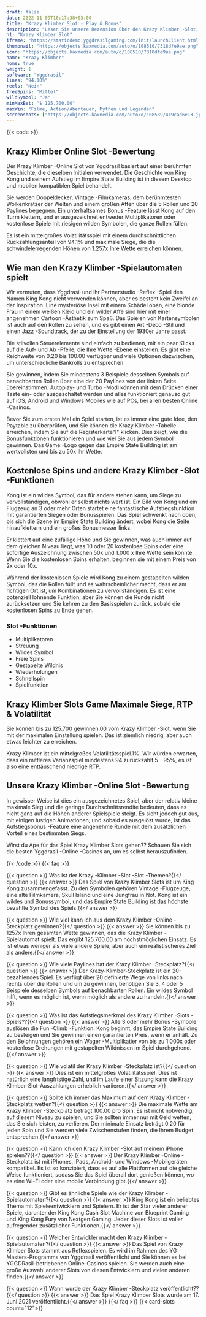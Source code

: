 ```yaml
---
draft: false
date: 2022-11-09T16:17:38+03:00
title: "Krazy Klimber Slot - Play & Bonus"
description: "Lesen Sie unsere Rezension über den Krazy Klimber -Slot, in dem ein riesiger Affe in New York auftritt. Wir behandeln das Gameplay und sehen, wo wir mit den besten Casino -Boni spielen sollen."
h1: "Krazy Klimber Slot"
iframe: "https://staticdemo.yggdrasilgaming.com/init/launchClient.html?gameid=1041&lang=en&currency=EUR&org=Demo&key=&fullscreen=yes"
thumbnail: "https://objects.kaxmedia.com/auto/o/108510/7318dfe9ae.png"
icon: "https://objects.kaxmedia.com/auto/o/108510/7318dfe9ae.png"
name: "Krazy Klimber"
home: true
weight: 1
software: "Yggdrasil"
lines: "94.10%"
reels: "Nein"
freeSpins: "Mittel"
wildSymbol: "Ja"
minMaxBet: "$ 125.700.00"
maxWin: "Filme, Action/Abenteuer, Mythen und Legenden"
screenshots: ["https://objects.kaxmedia.com/auto/o/108539/4c9cad6e13.jpeg"]
---
```


{{< code >}}<h2>Krazy Klimber Online Slot -Bewertung</h2><p>Der Krazy Klimber -Online Slot von Yggdrasil basiert auf einer berühmten Geschichte, die dieselben Initialen verwendet. Die Geschichte von King Kong und seinem Aufstieg im Empire State Building ist in diesem Desktop und mobilen kompatiblen Spiel behandelt.</p><p>Sie werden Doppeldecker, Vintage -Filmkameras, dem berühmtesten Wolkenkratzer der Welten und einem großen Affen über die 5 Rollen und 20 Paylines begegnen. Ein unterhaltsames Bonus -Feature lässt Kong auf den Turm klettern, und er ausgezeichnet entweder Multiplikatoren oder kostenlose Spiele mit riesigen wilden Symbolen, die ganze Rollen füllen.</p><p>Es ist ein mittelgroßes Volatilitätsspiel mit einem durchschnittlichen Rückzahlungsanteil von 94.1% und maximale Siege, die die schwindelerregenden Höhen von 1.257x Ihre Wette erreichen können.</p><h2>Wie man den Krazy Klimber -Spielautomaten spielt</h2><p>Wir vermuten, dass Yggdrasil und ihr Partnerstudio -Reflex -Spiel den Namen King Kong nicht verwenden können, aber es besteht kein Zweifel an der Inspiration. Eine mysteriöse Insel mit einem Schädel oben, eine blonde Frau in einem weißen Kleid und ein wilder Affe sind hier mit einer angenehmen Cartoon -Ästhetik zum Spaß. Das Spielen von Kartensymbolen ist auch auf den Rollen zu sehen, und es gibt einen Art -Deco -Stil und einen Jazz -Soundtrack, der zu der Einstellung der 1930er Jahre passt.</p><p>Die stilvollen Steuerelemente sind einfach zu bedienen, mit ein paar Klicks auf die Auf- und Ab -Pfeile, die Ihre Wette -Ebene einstellen. Es gibt eine Reichweite von 0.20 bis 100.00 verfügbar und viele Optionen dazwischen, um unterschiedliche Bankrolls zu entsprechen.</p><p>Sie gewinnen, indem Sie mindestens 3 Beispiele desselben Symbols auf benachbarten Rollen über eine der 20 Paylines von der linken Seite übereinstimmen. Autoplay- und Turbo -Modi können mit dem Drücken einer Taste ein- oder ausgeschaltet werden und alles funktioniert genauso gut auf iOS, Android und Windows Mobiles wie auf PCs, bei allen besten Online -Casinos.</p><p>Bevor Sie zum ersten Mal ein Spiel starten, ist es immer eine gute Idee, den Paytable zu überprüfen, und Sie können die Krazy Klimber -Tabelle erreichen, indem Sie auf die Registerkarte"I" klicken. Dies zeigt, wie die Bonusfunktionen funktionieren und wie viel Sie aus jedem Symbol gewinnen. Das Game -Logo gegen das Empire State Building ist am wertvollsten und bis zu 50x Ihr Wette.</p><h2>Kostenlose Spins und andere Krazy Klimber -Slot -Funktionen</h2><p>Kong ist ein wildes Symbol, das für andere stehen kann, um Siege zu vervollständigen, obwohl er selbst nichts wert ist. Ein Bild von Kong und ein Flugzeug an 3 oder mehr Orten startet eine fantastische Aufstiegsfunktion mit garantierten Siegen oder Bonusspielen. Das Spiel schwenkt nach oben, bis sich die Szene im Empire State Building ändert, wobei Kong die Seite hinaufklettern und ein großes Bonusmesser links.</p><p>Er klettert auf eine zufällige Höhe und Sie gewinnen, was auch immer auf dem gleichen Niveau liegt, was 10 oder 20 kostenlose Spins oder eine sofortige Auszeichnung zwischen 50x und 1.000 x Ihre Wette sein könnte. Wenn Sie die kostenlosen Spins erhalten, beginnen sie mit einem Preis von 2x oder 10x.</p><p>Während der kostenlosen Spiele wird Kong zu einem gestapelten wilden Symbol, das die Rollen füllt und es wahrscheinlicher macht, dass er am richtigen Ort ist, um Kombinationen zu vervollständigen. Es ist eine potenziell lohnende Funktion, aber Sie können die Runde nicht zurücksetzen und Sie kehren zu den Basisspielen zurück, sobald die kostenlosen Spins zu Ende gehen.</p><h3>
Slot -Funktionen</h3><ul>
<li></span>
Multiplikatoren</li>
<li></span>
Streuung</li>
<li></span>
Wildes Symbol</li>
<li></span>
Freie Spins</li>
<li></span>
Gestapelte Wildnis</li>
<li></span>
Wiederholungen</li>
<li></span>
Schnellspin</li>
<li></span>
Spielfunktion</li></ul><h2>Krazy Klimber Slots Game Maximale Siege, RTP & Volatilität</h2><p>Sie können bis zu 125.700 gewinnen.00 vom Krazy Klimber -Slot, wenn Sie mit der maximalen Einstellung spielen. Das ist ziemlich niedrig, aber auch etwas leichter zu erreichen.</p><p>Krazy Klimber ist ein mittelgroßes Volatilitätsspiel.1%. Wir würden erwarten, dass ein mittleres Varianzspiel mindestens 94 zurückzahlt.5 - 95%, es ist also eine enttäuschend niedrige RTP.</p><h2>Unsere Krazy Klimber -Online Slot -Bewertung</h2><p>In gewisser Weise ist dies ein ausgezeichnetes Spiel, aber der relativ kleine maximale Sieg und die geringe Durchschnittsrendite bedeuten, dass es nicht ganz auf die Höhen anderer Spielspiele steigt. Es sieht jedoch gut aus, mit einigen lustigen Animationen, und sobald es ausgelöst wurde, ist das Aufstiegsbonus -Feature eine angenehme Runde mit dem zusätzlichen Vorteil eines bestimmten Siegs.</p><p>Wirst du Ape für das Spiel Krazy Klimber Slots gehen?? Schauen Sie sich die besten Yggdrasil -Online -Casinos an, um es selbst herauszufinden.</p>
{{< /code >}}
{{< faq >}}

{{< question >}} Was ist der Krazy -Klimber -Slot -Slot -Themen?{{</ question >}}
{{< answer >}} Das Spiel von Krazy Klimber Slots ist um King Kong zusammengefasst. Zu den Symbolen gehören Vintage -Flugzeuge, eine alte Filmkamera, Skull Island und eine Jungfrau in Not. Kong ist ein wildes und Bonussymbol, und das Empire State Building ist das höchste bezahlte Symbol des Spiels.{{</ answer >}}

{{< question >}} Wie viel kann ich aus dem Krazy Klimber -Online -Steckplatz gewinnen?{{</ question >}}
{{< answer >}} Sie können bis zu 1257x Ihren gesamten Wette gewinnen, das die Krazy Klimber -Spielautomat spielt. Das ergibt 125.700.00 am höchstmöglichen Einsatz. Es ist etwas weniger als viele andere Spiele, aber auch ein realistischeres Ziel als andere.{{</ answer >}}

{{< question >}} Wie viele Paylines hat der Krazy Klimber -Steckplatz?{{</ question >}}
{{< answer >}} Der Krazy-Klimber-Steckplatz ist ein 20-bezahlendes Spiel. Es verfügt über 20 definierte Wege von links nach rechts über die Rollen und um zu gewinnen, benötigen Sie 3, 4 oder 5 Beispiele desselben Symbols auf benachbarten Rollen. Ein wildes Symbol hilft, wenn es möglich ist, wenn möglich als andere zu handeln.{{</ answer >}}

{{< question >}} Was ist das Aufstiegsmerkmal des Krazy Klimber -Slots -Spiels??{{</ question >}}
{{< answer >}} Alle 3 oder mehr Bonus -Symbole auslösen die Fun -Climb -Funktion. Kong beginnt, das Empire State Building zu besteigen und Sie gewinnen einen garantierten Preis, wenn er anhält. Zu den Belohnungen gehören ein Wager -Multiplikatier von bis zu 1.000x oder kostenlose Drehungen mit gestapelten Wildnissen im Spiel durchgehend.{{</ answer >}}

{{< question >}} Wie volatil der Krazy Klimber -Steckplatz ist?{{</ question >}}
{{< answer >}} Dies ist ein mittelgroßes Volatilitätsspiel. Dies ist natürlich eine langfristige Zahl, und im Laufe einer Sitzung kann die Krazy Klimber-Slot-Auszahlungen erheblich variieren.{{</ answer >}}

{{< question >}} Sollte ich immer das Maximum auf dem Krazy Klimber -Steckplatz wetten?{{</ question >}}
{{< answer >}} Die maximale Wette am Krazy Klimber -Steckplatz beträgt 100.00 pro Spin. Es ist nicht notwendig, auf diesem Niveau zu spielen, und Sie sollten immer nur mit Geld wetten, das Sie sich leisten, zu verlieren. Der minimale Einsatz beträgt 0.20 für jeden Spin und Sie werden viele Zwischenstufen finden, die Ihrem Budget entsprechen.{{</ answer >}}

{{< question >}} Kann ich den Krazy Klimber -Slot auf meinem iPhone spielen??{{</ question >}}
{{< answer >}} Der Krazy Klimber -Online -Steckplatz ist mit iPhones, iPads, Android- und Windows -Mobilgeräten kompatibel. Es ist so konzipiert, dass es auf alle Plattformen auf die gleiche Weise funktioniert, sodass Sie das Spiel überall dort genießen können, wo es eine Wi-Fi oder eine mobile Verbindung gibt.{{</ answer >}}

{{< question >}} Gibt es ähnliche Spiele wie der Krazy Klimber -Spielautomaten?{{</ question >}}
{{< answer >}} King Kong ist ein beliebtes Thema mit Spieleentwicklern und Spielern. Er ist der Star vieler anderer Spiele, darunter der King Kong Cash Slot Machine von Blueprint Gaming und King Kong Fury von Nextgen Gaming. Jeder dieser Slots ist voller aufregender zusätzlicher Funktionen.{{</ answer >}}

{{< question >}} Welcher Entwickler macht den Krazy Klimber -Spielautomaten?{{</ question >}}
{{< answer >}} Das Spiel von Krazy Klimber Slots stammt aus Reflexspielen. Es wird im Rahmen des YG Masters-Programms von Yggdrasil veröffentlicht und Sie können es bei YGGDRasil-betriebenen Online-Casinos spielen. Sie werden auch eine große Auswahl anderer Slots von diesen Entwicklern und vielen anderen finden.{{</ answer >}}

{{< question >}} Wann wurde der Krazy Klimber -Steckplatz veröffentlicht??{{</ question >}}
{{< answer >}} Das Spiel Krazy Klimber Slots wurde am 17. Juni 2021 veröffentlicht.{{</ answer >}}
{{</ faq >}}
{{< card-slots count="12">}}